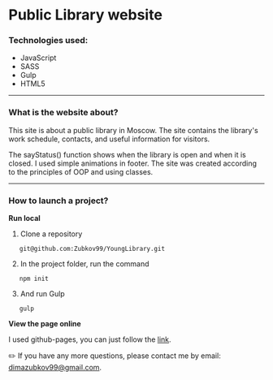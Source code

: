 # Public Library website

### Technologies used:
* JavaScript
* SASS
* Gulp
* HTML5

____
### What is the website about?
This site is about a public library in Moscow. The site contains the library's work schedule, contacts, and useful information for visitors.

The sayStatus() function shows when the library is open and when it is closed. I used simple animations in footer. The site was created according to the principles of OOP and using classes.
____
### How to launch a project?

**Run local**

1. Clone a repository
```bush
   git@github.com:Zubkov99/YoungLibrary.git
```
2. In the project folder, run the command
```bush
   npm init
```
3. And run Gulp
```bush
   gulp
```

**View the page online**

I used github-pages, you can just follow the [link](https://zubkov99.github.io/YoungLibrary/).

✏️ If you have any more questions, please contact me by email: dimazubkov99@gmail.com.




